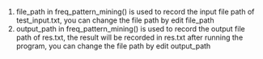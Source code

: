 1. file_path in freq_pattern_mining() is used to record the input file path of test_input.txt, you can change the file path by edit file_path
2. output_path in freq_pattern_mining() is used to record the output file path of res.txt, the result will be recorded in res.txt after running the program, you can change the file path by edit output_path
